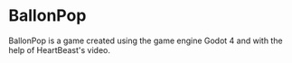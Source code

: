 # BallonPop
 BallonPop is a game created using the game engine Godot 4 and with the help of HeartBeast's video.
